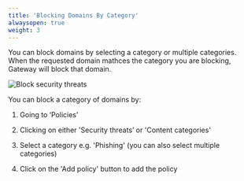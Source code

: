 ```yaml
---
title: 'Blocking Domains By Category'
alwaysopen: true
weight: 3
---
```


You can block domains by selecting a category or multiple categories. When the requested domain mathces the category you are blocking, Gateway will block that domain.

![Block security threats](/media/block-security-threats-by-category.png)

You can block a category of domains by:

1. Going to ‘Policies’

2. Clicking on either 'Security threats’ or 'Content categories'

3. Select a category e.g. 'Phishing' (you can also select multiple categories)

4. Click on the 'Add policy' button to add the policy
